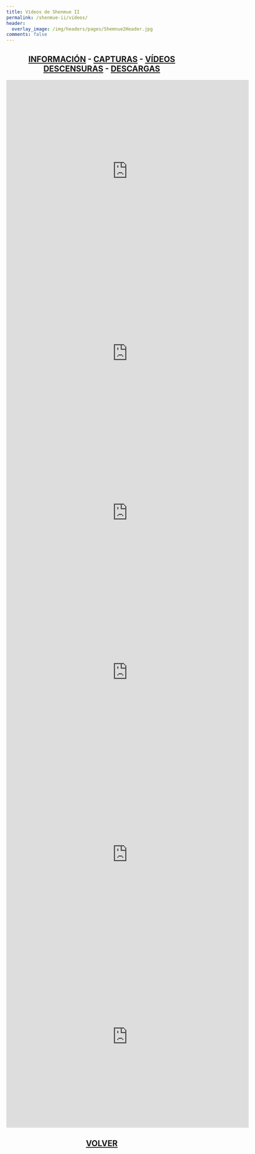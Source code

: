```yaml
---
title: Vídeos de Shenmue II
permalink: /shenmue-ii/videos/
header:
  overlay_image: /img/headers/pages/Shemnue2Header.jpg
comments: false
---
```

<h2 style="text-align: center;"><strong><a href="/shenmue-ii/informacion/">INFORMACIÓN</a> - <a href="/shenmue-ii/capturas/">CAPTURAS</a> - <a href="/shenmue-ii/videos/">VÍDEOS</a><br>  
<a href="/shenmue-ii/descensuras/">DESCENSURAS</a> - <a href="/shenmue-ii/descargar/">DESCARGAS</a></strong></h2>

<center><iframe width="640" height="480" src="https://www.youtube-nocookie.com/embed/y1-3FY4z9GU?rel=0" frameborder="0" allow="accelerometer; autoplay; encrypted-media; gyroscope; picture-in-picture" allowfullscreen></iframe></center>

<center><iframe width="640" height="480" src="https://www.youtube-nocookie.com/embed/jaDfabKXggY?rel=0" frameborder="0" allow="accelerometer; autoplay; encrypted-media; gyroscope; picture-in-picture" allowfullscreen></iframe></center>

<center><iframe width="640" height="360" src="https://www.youtube-nocookie.com/embed/rC99zr5M9aQ?rel=0" frameborder="0" allow="accelerometer; autoplay; encrypted-media; gyroscope; picture-in-picture" allowfullscreen></iframe></center>

<center><iframe width="640" height="480" src="https://www.youtube-nocookie.com/embed/RnPXVAz5iJU?rel=0" frameborder="0" allow="accelerometer; autoplay; encrypted-media; gyroscope; picture-in-picture" allowfullscreen></iframe></center>

<center><iframe width="640" height="480" src="https://www.youtube-nocookie.com/embed/aqfjxUU6mcU?rel=0" frameborder="0" allow="accelerometer; autoplay; encrypted-media; gyroscope; picture-in-picture" allowfullscreen></iframe></center>

<center><iframe width="640" height="480" src="https://www.youtube-nocookie.com/embed/3CKiS8fvgzw?rel=0" frameborder="0" allow="accelerometer; autoplay; encrypted-media; gyroscope; picture-in-picture" allowfullscreen></iframe></center>

<h2 style="text-align: center;"><strong><a href="/shenmue-ii/">VOLVER</a></strong></h2>


